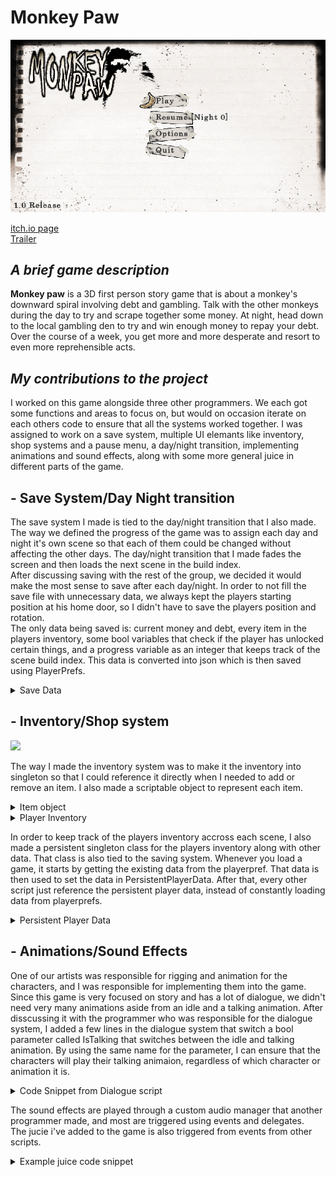 # Monkey Paw
![](https://github.com/AxelRK32/Portfolio/blob/main/MonkeyPaw/Images/fyVF887n.png)

[itch.io page](https://yrgo-game-creator.itch.io/monkey-paw)  
[Trailer](https://www.youtube.com/watch?v=RkNo9P-4Dn4)

## _A brief game description_

**Monkey paw** is a 3D first person story game that is about a monkey's downward spiral involving debt and gambling. Talk with the other monkeys during the day to try and scrape together some money. At night, head down to the local gambling den to try and win enough money to repay your debt. Over the course of a week, you get more and more desperate and resort to even more reprehensible acts. 

## _My contributions to the project_
I worked on this game alongside three other programmers. We each got some functions and areas to focus on, but would on occasion iterate on each others code to ensure that all the systems worked together. I was assigned to work on a save system, multiple UI elemants like inventory, shop systems and a pause menu, a day/night transition, implementing animations and sound effects, along with some more general juice in different parts of the game. 

## - Save System/Day Night transition
The save system I made is tied to the day/night transition that I also made. The way we defined the progress of the game was to assign each day and night it's own scene so that each of them could be changed without affecting the other days. The day/night transition that I made fades the screen and then loads the next scene in the build index.  
After discussing saving with the rest of the group, we decided it would make the most sense to save after each day/night. In order to not fill the save file with unnecessary data, we always kept the players starting position at his home door, so I didn't have to save the players position and rotation.  
The only data being saved is: current money and debt, every item in the players inventory, some bool variables that check if the player has unlocked certain things, and a progress variable as an integer that keeps track of the scene build index. This data is converted into json which is then saved using PlayerPrefs.

<details>
  <summary>Save Data</summary>
  
  ```csharp
[Serializable]
    public class PlayerSaveData
    {
        public PlayerSaveData(int progress, int debt, int money, List<string> items, bool canCheat,
            bool hasDisplayedCheatHint, bool hasDisplayedItemHint)
        {
            this.progress = progress;
            this.debt = debt;
            this.money = money;
            this.items = items;
            this.canCheat = canCheat;
            this.hasDisplayedCheatHint = hasDisplayedCheatHint;
            this.hasDisplayedItemHint = hasDisplayedItemHint;
        }

        public int progress;
        public int debt;
        public int money;
        public List<string> items;
        public bool canCheat;
        public bool hasDisplayedCheatHint;
        public bool hasDisplayedItemHint;
    }
  ```
</details>

## - Inventory/Shop system
![](https://github.com/AxelRK32/Portfolio/blob/main/MonkeyPaw/Images/inventoryShop.gif)

The way I made the inventory system was to make it the inventory into singleton so that I could reference it directly when I needed to add or remove an item. I also made a scriptable object to represent each item.

<details>
  <summary>Item object</summary>

  ```cs
using UnityEngine;

[CreateAssetMenu(fileName = "Item", menuName = "ScriptableObjects/Item", order = 1)]
public class Item : ScriptableObject
{
    public string itemName;
    public string itemDescription;
    public Sprite itemIcon;
    public int price;
    public bool isBettable = true;
    public bool isUseable = true;
    public string onPurchaseCommand;
}
  ```
</details>
<details>
  <summary>Player Inventory</summary>

  ```cs
using AEssentials;
using System.Collections.Generic;
using UnityEngine.SceneManagement;

public class PlayerInventory : Singleton<PlayerInventory>
{
    public List<Item> Inventory
    {
        get { return inventory; }
    }

    private List<Item> inventory = new();
    int inventorySlotCount;

    public int InventorySlotCount
    {
        get { return inventorySlotCount; }
        set { inventorySlotCount = value; }
    }

    void Start()
    {
        InitializeInventory();
    }

    public void AddItem(Item itemToAdd)
    {
        inventory.Add(itemToAdd);
    }

    public void RemoveItem(Item itemToRemove)
    {
        inventory.Remove(itemToRemove);
    }

    public void ClearInventory()
    {
        inventory.Clear();
    }

    void InitializeInventory()
    {
        if (SceneManager.GetActiveScene().name != "Menu" && PersistentPlayerData.Instance.HeldItems != null)
        {
            foreach (Item item in PersistentPlayerData.Instance.HeldItems)
            {
                AddItem(item);
            }
        }
    }
}
  ```
</details>

In order to keep track of the players inventory accross each scene, I also made a persistent singleton class for the players inventory along with other data. That class is also tied to the saving system. Whenever you load a game, it starts by getting the existing data from the playerpref. That data is then used to set the data in PersistentPlayerData. After that, every other script just reference the persistent player data, instead of constantly loading data from playerprefs. 

<details>
  <summary>Persistent Player Data</summary>

  ```cs
using System.Collections.Generic;
using System.Linq;
using AEssentials;
using Managers;
using UnityEngine;

[DefaultExecutionOrder(-1)]
public class PersistentPlayerData : SingletonPersistent<PersistentPlayerData>
{
    public int Cash { get; private set; }
    public int Debt { get; private set; }
    public int ProgressIndex { get; private set; }
    public Transform DoorExit { get; set; }
    public bool CanCheat { get; set; }
    public bool HasDisplayedCheatHint { get; set; }
    public bool HasDisplayedItemHint { get; set; }
    public List<Item> HeldItems { get; set; }

    public void SetPlayerData(PlayerSaveData playerSaveData)
    {
        Cash = playerSaveData.money;
        Debt = playerSaveData.debt;
        ProgressIndex = playerSaveData.progress;
        CanCheat = playerSaveData.canCheat;
        HasDisplayedCheatHint = playerSaveData.hasDisplayedCheatHint;
        HasDisplayedItemHint = playerSaveData.hasDisplayedCheatHint;
        HeldItems = playerSaveData.items?.Select(ItemDatabase.GetItem).Where(x => x != null).ToList() ?? new List<Item>();
    }
}
  ```
</details>

## - Animations/Sound Effects

One of our artists was responsible for rigging and animation for the characters, and I was responsible for implementing them into the game. Since this game is very focused on story and has a lot of dialogue, we didn't need very many animations aside from an idle and a talking animation. After disscussing it with the programmer who was responsible for the dialogue system, I added a few lines in the dialogue system that switch a bool parameter called IsTalking that switches between the idle and talking animation. By using the same name for the parameter, I can ensure that the characters will play their talking animaion, regardless of which character or animation it is. 

<details>
  <summary>Code Snippet from Dialogue script</summary>

  ```cs
  if (animator != null)
        { 
            animator.SetBool("IsTalking", true); 
        }
        Action _callback = () => { callback.Invoke(); };
        if (animator != null)
        { 
            _callback += () => animator.SetBool("IsTalking", false); 
        }
  ```
</details>

The sound effects are played through a custom audio manager that another programmer made, and most are triggered using events and delegates.  
The jucie i've added to the game is also triggered from events from other scripts. 

<details>
  <summary>Example juice code snippet</summary>

  ```cs
  ...

        private void OnEnable()
        {
            MoneyManager.CashUpdated += UpdateCashText;
            MoneyManager.DebtUpdated += UpdateDebtText;
            MoneyManager.CashIncreased += IncreaseCashJucie;
            MoneyManager.CashDecreased += DecreaseCashJuice;
        }

        private void OnDestroy()
        {
            MoneyManager.CashUpdated -= UpdateCashText;
            MoneyManager.DebtUpdated -= UpdateDebtText;
            MoneyManager.CashIncreased -= IncreaseCashJucie;
            MoneyManager.CashDecreased -= DecreaseCashJuice;
        }

  ...

        private void UpdateCashText(int amount)
        {
            _cashText.SetText($"Cash: {amount}");
        }

        private void UpdateDebtText(int amount)
        {
            _debtText.SetText($"Debt: {amount}");
        }

        private void IncreaseCashJucie(int amount)
        {
            if (!starting)
            {
                AudioManager.Instance.PlayAudio(addCashSound, Vector3.zero, transform, 0.5f, 1, audioMixer.FindMatchingGroups("Master/Sound"));
                _cashUpdateText.enabled = true;
                _cashUpdateText.text = "+" + amount;
                _cashUpdateText.color = Color.green;
                CashTextAnimation();
            }

        }
        private void DecreaseCashJuice(int amount)
        {
            if (!starting)
            {
                AudioManager.Instance.PlayAudio(loseCashSound, Vector3.zero, transform, 0.5f, 1, audioMixer.FindMatchingGroups("Master/Sound"));
                _cashUpdateText.enabled = true;
                _cashUpdateText.text = amount.ToString();
                _cashUpdateText.color = Color.red;
                CashTextAnimation();
            }
        }
        private void CashTextAnimation()
        {
            _cashUpdateText.rectTransform.localPosition = new Vector3(100, -70);
            _cashUpdateText.rectTransform.DOLocalMoveY(-110, 1);
            _cashUpdateText.DOFade(0, 1.5f);
        }
  ```
</details>
